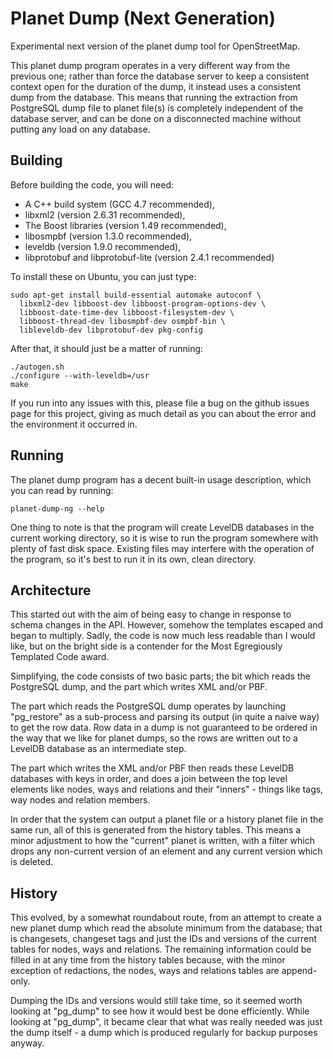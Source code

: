 Planet Dump (Next Generation)
=============================

Experimental next version of the planet dump tool for OpenStreetMap.

This planet dump program operates in a very different way from the
previous one; rather than force the database server to keep a
consistent context open for the duration of the dump, it instead uses
a consistent dump from the database. This means that running the
extraction from PostgreSQL dump file to planet file(s) is completely
independent of the database server, and can be done on a disconnected
machine without putting any load on any database.

Building
--------

Before building the code, you will need:

* A C++ build system (GCC 4.7 recommended),
* libxml2 (version 2.6.31 recommended),
* The Boost libraries (version 1.49 recommended),
* libosmpbf (version 1.3.0 recommended),
* leveldb (version 1.9.0 recommended),
* libprotobuf and libprotobuf-lite (version 2.4.1 recommended)

To install these on Ubuntu, you can just type:

    sudo apt-get install build-essential automake autoconf \
      libxml2-dev libboost-dev libboost-program-options-dev \
	  libboost-date-time-dev libboost-filesystem-dev \
	  libboost-thread-dev libosmpbf-dev osmpbf-bin \
	  libleveldb-dev libprotobuf-dev pkg-config

After that, it should just be a matter of running:

    ./autogen.sh
    ./configure --with-leveldb=/usr
    make
  
If you run into any issues with this, please file a bug on the github
issues page for this project, giving as much detail as you can about
the error and the environment it occurred in.

Running
-------

The planet dump program has a decent built-in usage description, which
you can read by running:

    planet-dump-ng --help

One thing to note is that the program will create LevelDB databases in
the current working directory, so it is wise to run the program
somewhere with plenty of fast disk space. Existing files may interfere
with the operation of the program, so it's best to run it in its own,
clean directory.

Architecture
------------

This started out with the aim of being easy to change in response to
schema changes in the API. However, somehow the templates escaped and
began to multiply. Sadly, the code is now much less readable than I
would like, but on the bright side is a contender for the Most
Egregiously Templated Code award.

Simplifying, the code consists of two basic parts; the bit which reads
the PostgreSQL dump, and the part which writes XML and/or PBF.

The part which reads the PostgreSQL dump operates by launching
"pg_restore" as a sub-process and parsing its output (in quite a naive
way) to get the row data. Row data in a dump is not guaranteed to be
ordered in the way that we like for planet dumps, so the rows are
written out to a LevelDB database as an intermediate step.

The part which writes the XML and/or PBF then reads these LevelDB
databases with keys in order, and does a join between the top level
elements like nodes, ways and relations and their "inners" - things
like tags, way nodes and relation members.

In order that the system can output a planet file or a history planet
file in the same run, all of this is generated from the history
tables. This means a minor adjustment to how the "current" planet is
written, with a filter which drops any non-current version of an
element and any current version which is deleted.

History
-------

This evolved, by a somewhat roundabout route, from an attempt to
create a new planet dump which read the absolute minimum from the
database; that is changesets, changeset tags and just the IDs and
versions of the current tables for nodes, ways and relations. The
remaining information could be filled in at any time from the history
tables because, with the minor exception of redactions, the nodes,
ways and relations tables are append-only.

Dumping the IDs and versions would still take time, so it seemed worth
looking at "pg_dump" to see how it would best be done
efficiently. While looking at "pg_dump", it became clear that what was
really needed was just the dump itself - a dump which is produced
regularly for backup purposes anyway.

